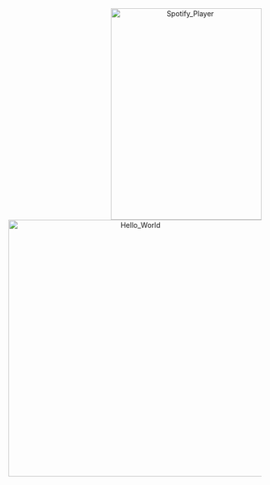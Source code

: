 <div align="center">
 <!--<img src="https://komarev.com/ghpvc/?username=elevenvac" align="center">
 <br>
 <br>
 <img src="https://discord.c99.nl/widget/theme-2/689169122604744833.png" align="center">
 <br>-->
  <!--<img src="https://spotify-recently-played-readme.vercel.app/api?user=yo55g26ffwx83q0smizx52yuf&count=10" align="right" style="width: 100%" />
 <img src="https://camo.githubusercontent.com/b40aa6e0a49e00065a11b3773f9f4d7098be2fed4da538a0a32abb74992a7869/68747470733a2f2f726973686176616e616e642e6769746875622e696f2f7374617469632f696d616765732f6772656574696e67732e676966" align="left" style="width: 100%" />
</div-->


<img draggable="false" width="300" height="420px" align="right" alt="Spotify_Player" src="https://spotify-recently-played-readme.vercel.app/api?user=yo55g26ffwx83q0smizx52yuf&count=5">

</br>
</br>
</br>  

<img draggable="false" width="510" align="left" alt="Hello_World" src="https://camo.githubusercontent.com/b40aa6e0a49e00065a11b3773f9f4d7098be2fed4da538a0a32abb74992a7869/68747470733a2f2f726973686176616e616e642e6769746875622e696f2f7374617469632f696d616765732f6772656574696e67732e676966">
